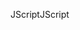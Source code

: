 <span data-ttu-id="c1f68-101">JScript</span><span class="sxs-lookup"><span data-stu-id="c1f68-101">JScript</span></span>